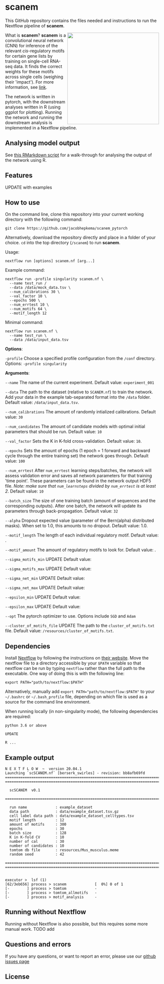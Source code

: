 # scanem 

This GitHub repository contains the files needed and instructions to run the Nextflow pipeline of **scanem**.

<img src="https://github.com/jacobhepkema/scanem_pytorch/raw/master/scanem_logo.png" width=300 align=right>

What is **scanem**? **scanem** is a convolutional neural network (CNN) for inference of the relevant *cis*-regulatory motifs for certain gene lists by training on single-cell RNA-seq data. It finds the correct weights for these motifs across single cells (weighing their 'impact'). For more information, see [link](#).

The network is written in pytorch, with the downstream analyses written in R (using ggplot for plotting). Running the network and running the downstream analysis is implemented in a Nextflow pipeline. 

## Analysing model output

See [this RMarkdown script](#AddLink) for a walk-through for analysing the output of the network using R. 

## Features

UPDATE with examples

## How to use

On the command line, clone this repository into your current working directory with the following command:
```
git clone https://github.com/jacobhepkema/scanem_pytorch
```
Alternatively, download the repository directly and place in a folder of your choice. 
`cd` into the top directory (`/scanem`) to run **scanem**.

Usage:
```
nextflow run [options] scanem.nf [arg...]
```

Example command:
```
nextflow run -profile singularity scanem.nf \
  --name test_run /
  --data /data/mock_data.tsv \
  --num_calibrations 30 \
  --val_factor 10 \
  --epochs 500 \
  --num_errtest 10 \
  --num_motifs 64 \
  --motif_length 12
```

Minimal command:
```
nextflow run scanem.nf \
  --name test_run \
  --data /data/input_data.tsv 
```

**Options**:

`-profile`
Choose a specified profile configuration from the `/conf` directory. Options:
`-profile singularity` 

<!-- Options include `local` (default option), `lsf`, and `docker`. The `lsf` profile  uses a [Singularity](https://sylabs.io/docs/) image (built from [this git repo](https://github.com/jacobhepkema/scanem-wip) using [Singularity Hub](https://singularity-hub.org/)). For more options, see the [Nextflow documentation](https://www.nextflow.io/docs/latest/index.html) or run `nextflow run -h`. The cache directory for the Singularity image can be set in `/conf/lsf.config` by setting `cacheDir = ...` -->

**Arguments**:

`--name`
The name of the current experiment. Default value: `experiment_001`

`--data`
The path to the dataset (relative to `SCANEM.nf`) to train the network. Add your data in the example tab-separated format into the `/data` folder. Default value: `/data/input_data.tsv`.

`--num_calibrations`
The amount of randomly intialized calibrations. Default value: `30`

`--num_candidates`
The amount of candidate models with optimal initial parameters that should be run. Default value: `10`

`--val_factor`
Sets the K in K-fold cross-validation. Default value: `10`.

`--epochs`
Sets the amount of epochs (1 epoch = 1 forward and backward cycle through the entire training set) the network goes through. Default value: `100`

`--num_errtest`
After `num_errtest` learning steps/batches, the network will assess validation error and saves all network parameters for that training 'time point'. These parameters can be found in the network output HDF5 file. *Note: make sure that `num_learnsteps` divided by `num_errtest` is at least 2*. Default value: `10`

`--batch_size`
The size of one training batch (amount of sequences and the corresponding outputs). After one batch, the network will update its parameters through back-propagation. Default value: `32`

`--alpha`
Dropout expected value (parameter of the Bern(alpha) distributed masks). When set to 1.0, this amounts to no dropout. Default value: 1.0.

`--motif_length`
The length of each individual regulatory motif. Default value: .

`--motif_amount`
The amount of regulatory motifs to look for. Default value: .

`--sigma_motifs_min`
UPDATE Default value: 

`--sigma_motifs_max`
UPDATE Default value: 

`--sigma_net_min`
UPDATE Default value: 

`--sigma_net_max`
UPDATE Default value: 

`--epsilon_min`
UPDATE Default value: 

`--epsilon_max`
UPDATE Default value: 

`--opt`
The pytorch optimizer to use. Options include `SGD` and `Adam`

`--cluster_of_motifs_file`
UPDATE The path to the `cluster_of_motifs.txt` file. Default value: `/resources/cluster_of_motifs.txt`.

## Dependencies

Install [Nextflow](https://www.nextflow.io/docs/latest/getstarted.html#installation) by following the instructions on [their website](https://www.nextflow.io/docs/latest/getstarted.html#installation). 
Move the nextflow file to a directory accessible by your `$PATH` variable so that nextflow can be run by typing `nextflow` rather than the full path to the executable. One way of doing this is with the following line:
```
export PATH="path/to/nextflow:$PATH"
```
Alternatively, manually add `export PATH="path/to/nextflow:$PATH"` to your `~/.bashrc` or `~/.bash_profile` file, depending on which file is used as a source for the command line environment. 

When running locally (in non-singularity mode), the following dependencies are required:
```
python 3.6 or above

UPDATE

R ...
```

<!--
## Included files

```
.
├── bin
│   ├── scanem_downstream_analysis.r
│   ├── scanem_functions.r
│   ├── scanem_model.py
│   ├── scanem_run.py
│   └── scanem_utils.py
├── conf
│   ├── singularity.config
│   └── singularity_nopy.config
├── data
│   └── mock_data.tsv
├── data_generation
│   ├── create_dataset.r
│   ├── genelist.txt
│   ├── hg38_500bp_promoters.fa.gz
│   ├── mm10_500bp_promoters.fa.gz
│   └── README.md
├── LICENSE
├── nextflow.config
├── output
├── README.md
├── resources
│   ├── cluster_of_motifs.txt
│   ├── Homo_sapiens.meme
│   ├── JASPAR2020_CORE_vertebrates_nr_pfms_meme.txt
│   └── Mus_musculus.meme
├── scanem_logo.png
├── scanem.nf
└── scanem_workflow.png
```

-->

## Example output
```
N E X T F L O W  ~  version 20.04.1
Launching `scSCANEM.nf` [berserk_swirles] - revision: bb8afb69fd
=========================================================================
=========================================================================

  scSCANEM  v0.1 

=========================================================================

  run name             : example_dataset
  data path            : data/example_dataset.tsv.gz
  cell label data path : data/example_dataset_celltypes.tsv
  motif length         : 12
  amount of motifs     : 300
  epochs               : 30
  batch size           : 128
  K in K-fold CV       : 10
  number of cal        : 30 
  number of candidates : 10
  tomtom db file       : resources/Mus_musculus.meme  
  random seed          : 42     

=========================================================================
=========================================================================

         
executor >  lsf (1)
[62/3eb656] process > scanem             [  0%] 0 of 1
[-        ] process > tomtom             -
[-        ] process > tomtom_allmotifs   -
[-        ] process > motif_analysis     -
```

## Running without Nextflow

Running without Nextflow is also possible, but this requires some more manual work. 
TODO add


## Questions and errors
If you have any questions, or want to report an error, please use our [github issues page](https://github.com/jacobhepkema/scanem_pytorch/issues)


## License

